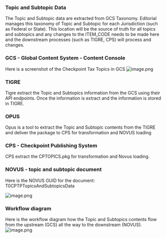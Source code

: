 ### Topic and Subtopic Data
The Topic and Subtopic data are extracted from GCS Taxonomy. Editorial manages this taxonomy of Topic and Subtopic for each Jurisdiction (such as Federal or State).  This location will be the source of truth for all topics and subtopics and any changes to the ITEM_CODE needs to be made here and the downstream processes (such as TIGRE, CPS) will process and changes.

### GCS - Global Content System - Content Console

Here is a screenshot of the Checkpoint Tax Topics in GCS
![image.png](/.attachments/image-ae0fcd6c-bd28-4a13-80cc-b250996e0856.png)

### TIGRE 
Tigre extract the Topic and Subtopics information from the GCS using their API endpoints.  Once the information is extract and the information is stored in TIGRE.

### OPUS
Opus is a tool to extract the Topic and Subtopic contents from the TIGRE and deliver the package to CPS for transformation and NOVUS loading

### CPS - Checkpoint Publishing System
CPS extract the CPTOPICS.pkg for transformation and Novus loading.

### NOVUS - topic and subtopic document
Here is the NOVUS GUID for the document: T0CPTPTopicsAndSubtopicsData

![image.png](/.attachments/image-516b16d2-85b4-4b1f-83b2-f5dab26474e0.png)

### Workflow diagram
Here is the workflow diagram how the Topic and Subtopics contents flow from the upstream (GCS) all the way to the downstream (NOVUS).
![image.png](/.attachments/image-1a9a561b-5b79-40a9-8f02-f26e4211355d.png)